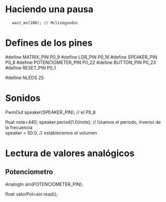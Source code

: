 # Haciendo una pausa

       wait_ms(100); // Milisegundos


# Defines de los pines

#define MATRIX_PIN P0_9
#define LDR_PIN P0_16
#define SPEAKER_PIN P0_8
#define POTENCIOMETER_PIN P0_22
#define BUTTON_PIN P0_23
#define RESET_PIN P0_1

#define NLEDS 25

# Sonidos

PwmOut speaker(SPEAKER_PIN); // el P0_8

float note=440;
speaker.period(1.0/note);  // Usamos el periodo, inverso de la frecuencia          
speaker = 50.0;  // establecemos el volumen


# Lectura de valores analógicos

## Potenciometro

AnalogIn   ain(POTENCIOMETER_PIN);

float valorPot=ain.read();
